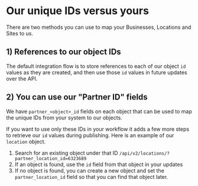 # Our unique IDs versus yours

There are two methods you can use to map your Businesses, Locations and Sites to us.

## 1\) References to our object IDs

The default integration flow is to store references to each of our object `id` values as they are created, and then use those `id` values in future updates over the API.

## 2\) You can use our "Partner ID" fields

We have `partner_<object>_id` fields on each object that can be used to map the unique IDs from your system to our objects.

If you want to use only these IDs in your workflow it adds a few more steps to retrieve our `id` values during publishing. Here is an example of our `location` object.

1. Search for an existing object under that ID `/api/v2/locations/?partner_location_id=6323689`
2. If an object is found, use the `id` field from that object in your updates
3. If no object is found, you can create a new object and set the `partner_location_id` field so that you can find that object later.

